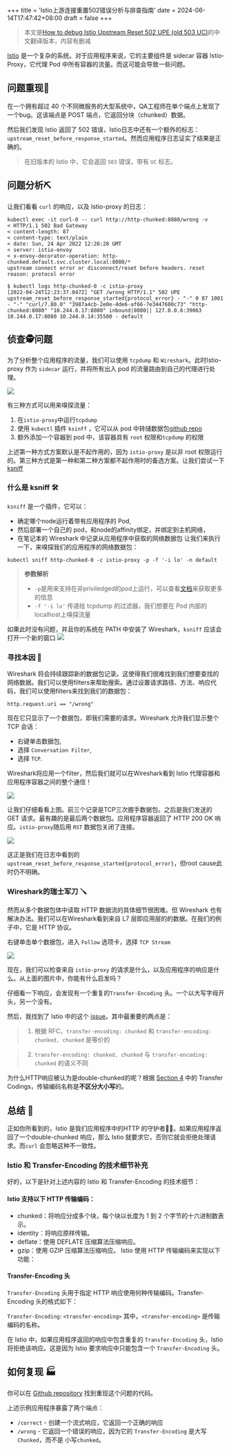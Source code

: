 +++
title = 'Istio上游连接重置502错误分析与排查指南'
date = 2024-06-14T17:47:42+08:00
draft = false
+++

> 本文是[How to debug Istio Upstream Reset 502 UPE (old 503 UC)](https://mjasion.pl/posts/kubernetes/how-to-debug-istio-upstream-reset/)的中文翻译版本，内容有删减

[Istio](https://istio.io/) 是一个复杂的系统。对于应用程序来说，它的主要组件是 sidecar 容器 Istio-Proxy，它代理 Pod 中所有容器的流量。而这可能会导致一些问题。

问题重现🐛
---------------------------------
在一个拥有超过 40 个不同微服务的大型系统中，QA工程师在单个端点上发现了一个bug。这该端点是 POST 端点，它返回分块（chunked）数据。


然后我们发现 Istio 返回了 502 错误，Istio日志中还有一个额外的标志：`upstream_reset_before_response_started`。然而应用程序日志证实了结果是正确的。

> 在旧版本的 Istio 中，它会返回 `503` 错误，带有 `UC` 标志。

问题分析⛏️
------------------
让我们看看 `curl` 的响应，以及 Istio-proxy 的日志：


```shell
kubectl exec -it curl-0 -- curl http://http-chunked:8080/wrong -v
< HTTP/1.1 502 Bad Gateway
< content-length: 87
< content-type: text/plain
< date: Sun, 24 Apr 2022 12:28:28 GMT
< server: istio-envoy
< x-envoy-decorator-operation: http-chunked.default.svc.cluster.local:8080/*
upstream connect error or disconnect/reset before headers. reset reason: protocol error

$ kubectl logs http-chunked-0 -c istio-proxy
[2022-04-24T12:23:37.047Z] "GET /wrong HTTP/1.1" 502 UPE upstream_reset_before_response_started{protocol_error} - "-" 0 87 1001 - "-" "curl/7.80.0" "3987a4cb-2e0e-4de6-af66-7e3447600c73" "http-chunked:8080" "10.244.0.17:8080" inbound|8080|| 127.0.0.6:39063 10.244.0.17:8080 10.244.0.14:35500 - default

```

侦查🕵️问题
----------------------- 
为了分析整个应用程序的流量，我们可以使用 `tcpdump` 和 `Wireshark`。此时Istio-proxy 作为 `sidecar` 运行，并将所有出入 pod 的流量路由到自己的代理进行处理。

![](./pics/istio-01.png)

有三种方式可以用来嗅探流量：

1.  在`istio-proxy`中运行`tcpdump`
2.  使用 `kubectl` 插件 `ksinff` ，它可以从 pod 中转储数据包[github repo](https://github.com/eldadru/ksniff)
3.  额外添加一个容器到 pod 中，该容器具有 `root` 权限和`tcpdump` 的权限

上述第一种方式方案默认是不起作用的，因为 `istio-proxy` 是以非 root 权限运行的。第三种方式是第一种和第二种方案都不起作用时的备选方案。让我们尝试一下 [ksniff](https://github.com/eldadru/ksniff)

### 什么是 ksniff 🛠️

`ksniff` 是一个插件，它可以：

*   确定哪个node运行着带有应用程序的 Pod,
*   然后部署一个自己的 pod，和node的affinity绑定，并绑定到主机网络，
*   在笔记本的 Wireshark 中记录从应用程序中获取的网络数据包
让我们来执行一下，来嗅探我们的应用程序的网络数据包：


```shell
kubectl sniff http-chunked-0 -c istio-proxy -p -f '-i lo' -n default
```

> **参数解析** 
> *   `-p`是用来支持在非priviledged的pod上运行，可以查看[文档](https://github.com/eldadru/ksniff#non-privileged-and-scratch-pods)来获取更多的信息
> * `-f '-i lo'` 传递给 tcpdump 的过滤器，我们想要在 Pod 内部的localhost上嗅探流量   

 
如果此时没有问题，并且你的系统在 PATH 中安装了 Wireshark，`ksniff` 应该会打开一个新的窗口
![](./pics/istio-02.png)

### 寻找本因 🔎

Wireshark 将会持续跟踪新的数据包记录。这使得我们很难找到我们想要查找的网络数据。我们可以使用filters来帮助搜索。通过设置请求路径、方法、响应代码，我们可以使用filters来找到我们的数据包：

```shell
http.request.uri == "/wrong"
```


现在它只显示了一个数据包，即我们需要的请求。Wireshark 允许我们显示整个 TCP 会话：

*   右键单击数据包,
*   选择 `Conversation Filter`,
*   选择 `TCP`.

Wireshark将应用一个filter，然后我们就可以在Wireshark看到 Istio 代理容器和应用程序容器之间的整个通信！

![](./pics/istio-03.png)


让我们仔细看看上图。前三个记录是TCP三次握手数据包。之后是我们发送的 GET 请求。最有趣的是最后两个数据包。应用程序容器返回了 HTTP 200 OK 响应。`istio-proxy`随后用 `RST` 数据包关闭了连接。

![](./pics/istio-04.png)

这正是我们在日志中看到的 `upstream_reset_before_response_started{protocol_error}`，但root cause此时仍不明确。

###  Wireshark的瑞士军刀 🪛



然而从多个数据包体中读取 HTTP 数据流的具体细节很困难。但 Wireshark 也有解决办法。我们可以在Wireshark看到来自 L7 层即应用层的的数据。在我们的例子中，它是 HTTP 协议。


右键单击单个数据包，进入 `Follow` 选项卡，选择 `TCP Stream`

![](./pics/istio-05.png)


现在，我们可以检查来自 `istio-proxy` 的请求是什么，以及应用程序的响应是什么。从上面的图片中，你能有什么启发吗？


仔细看一下响应，会发现有一个重复的`Transfer-Encoding` 头。一个以大写字母开头，另一个没有。

然后，我找到了 Istio 中的这个 [issue](https://github.com/istio/istio/issues/24753#issuecomment-656380098)。其中最重要的两点是：

> 1. 根据 RFC，`transfer-encoding: chunked` 和 `transfer-encoding: chunked, chunked` 是等价的

> 2. `transfer-encoding: chunked, chunked` 与 `transfer-encoding: chunked` 的语义不同

为什么HTTP响应被认为是double-chunked的呢？根据 [Section 4](https://datatracker.ietf.org/doc/html/rfc7230#section-4) 中的 Transfer Codings，传输编码名称是**不区分大小写**的。



总结 📓
----------

正如你所看到的，Istio 是我们应用程序中的HTTP 的守护者👮‍♂️。如果应用程序返回了一个double-chunked 响应，那么 Istio 就要求它，否则它就会拒绝处理请求。而`curl` 会忽略这种不一致性。
###  Istio 和 Transfer-Encoding 的技术细节补充
好的，以下是针对上述内容的 Istio 和 Transfer-Encoding 的技术细节：


#### Istio 支持以下 HTTP 传输编码：

- chunked：将响应分成多个块，每个块以长度为 1 到 2 个字节的十六进制数表示。
- identity：将响应原样传输。
- deflate：使用 DEFLATE 压缩算法压缩响应。
- gzip：使用 GZIP 压缩算法压缩响应。
Istio 使用 HTTP 传输编码来实现以下功能：

####  Transfer-Encoding 头

`Transfer-Encoding` 头用于指定 HTTP 响应使用何种传输编码。Transfer-Encoding 头的格式如下：

`Transfer-Encoding`: `<transfer-encoding>`
其中，`<transfer-encoding>` 是传输编码的名称。

在 Istio 中，如果应用程序返回的响应中包含重复的 `Transfer-Encoding` 头，Istio 将拒绝该响应。这是因为 Istio 要求响应中只能包含一个 `Transfer-Encoding` 头。

如何复现 🏭
----------------------------------------------

你可以在 [Github repository](https://github.com/mjasion/istio-upstream-reset) 找到重现这个问题的代码。

上述示例应用程序暴露了两个端点：

*   `/correct` -  创建一个流式响应，它返回一个正确的响应
*   `/wrong` - 它返回一个错误的响应，因为它的 `Transfer-Encoding` 是大写`Chunked`，而不是 小写`chunked`。


